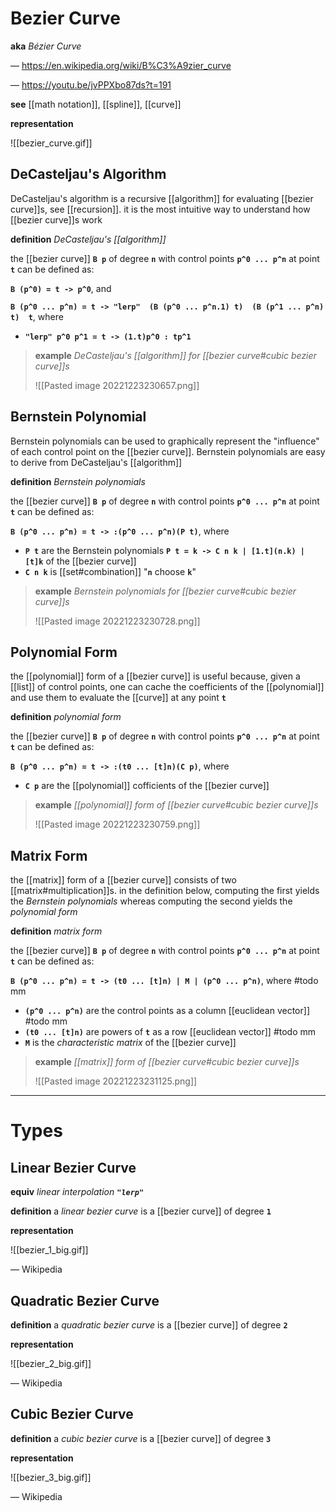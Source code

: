 # Bezier Curve

**aka** _Bézier Curve_

&mdash; <https://en.wikipedia.org/wiki/B%C3%A9zier_curve>

&mdash; <https://youtu.be/jvPPXbo87ds?t=191>

**see** [[math notation]], [[spline]], [[curve]]

**representation**

![[bezier_curve.gif]]

## DeCasteljau's Algorithm

DeCasteljau's algorithm is a recursive [[algorithm]] for evaluating [[bezier curve]]s, see [[recursion]]. it is the most intuitive way to understand how [[bezier curve]]s work

**definition** _DeCasteljau's [[algorithm]]_

the [[bezier curve]] **`B p`** of degree **`n`** with control points **`p^0 ... p^n`** at point **`t`** can be defined as:

**`B (p^0) = t -> p^0`**, and

**`B (p^0 ... p^n) = t -> "lerp"  (B (p^0 ... p^n.1) t)  (B (p^1 ... p^n) t)  t`**, where

- **`"lerp" p^0 p^1 = t -> (1.t)p^0 : tp^1`**

> **example** _DeCasteljau's [[algorithm]] for [[bezier curve#cubic bezier curve]]s_
>
> ![[Pasted image 20221223230657.png]]

## Bernstein Polynomial

Bernstein polynomials can be used to graphically represent the "influence" of each control point on the [[bezier curve]]. Bernstein polynomials are easy to derive from DeCasteljau's [[algorithm]]

**definition** _Bernstein polynomials_

the [[bezier curve]] **`B p`** of degree **`n`** with control points **`p^0 ... p^n`** at point **`t`** can be defined as:

**`B (p^0 ... p^n) = t -> :(p^0 ... p^n)(P t)`**, where

- **`P t`** are the Bernstein polynomials **`P t = k -> C n k | [1.t](n.k) | [t]k`** of the [[bezier curve]]
- **`C n k`** is [[set#combination]] "**`n`** choose **`k`**"

> **example** _Bernstein polynomials for [[bezier curve#cubic bezier curve]]s_
>
> ![[Pasted image 20221223230728.png]]

## Polynomial Form

the [[polynomial]] form of a [[bezier curve]] is useful because, given a [[list]] of control points, one can cache the coefficients of the [[polynomial]] and use them to evaluate the [[curve]] at any point **`t`**

**definition** _polynomial form_

the [[bezier curve]] **`B p`** of degree **`n`** with control points **`p^0 ... p^n`** at point **`t`** can be defined as:

**`B (p^0 ... p^n) = t -> :(t0 ... [t]n)(C p)`**, where

- **`C p`** are the [[polynomial]] cofficients of the [[bezier curve]]

> **example** _[[polynomial]] form of [[bezier curve#cubic bezier curve]]s_
>
> ![[Pasted image 20221223230759.png]]

## Matrix Form

the [[matrix]] form of a [[bezier curve]] consists of two [[matrix#multiplication]]s. in the definition below, computing the first yields the _Bernstein polynomials_ whereas computing the second yields the _polynomial form_

**definition** _matrix form_

the [[bezier curve]] **`B p`** of degree **`n`** with control points **`p^0 ... p^n`** at point **`t`** can be defined as:

**`B (p^0 ... p^n) = t -> (t0 ... [t]n) | M | (p^0 ... p^n)`**, where #todo mm

- **`(p^0 ... p^n)`** are the control points as a column [[euclidean vector]] #todo mm
- **`(t0 ... [t]n)`** are powers of **`t`** as a row [[euclidean vector]] #todo mm
- **`M`** is the _characteristic matrix_ of the [[bezier curve]]

> **example** _[[matrix]] form of [[bezier curve#cubic bezier curve]]s_
>
> ![[Pasted image 20221223231125.png]]

---

# Types

## Linear Bezier Curve

**equiv** _linear interpolation **`"lerp"`**_

**definition** a _linear bezier curve_ is a [[bezier curve]] of degree **`1`**

**representation**

![[bezier_1_big.gif]]

&mdash; Wikipedia

## Quadratic Bezier Curve

**definition** a _quadratic bezier curve_ is a [[bezier curve]] of degree **`2`**

**representation**

![[bezier_2_big.gif]]

&mdash; Wikipedia

## Cubic Bezier Curve

**definition** a _cubic bezier curve_ is a [[bezier curve]] of degree **`3`**

**representation**

![[bezier_3_big.gif]]

&mdash; Wikipedia
